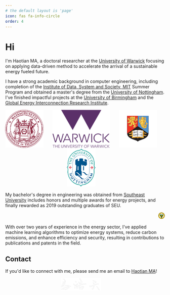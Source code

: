 ```yaml
---
# the default layout is 'page'
icon: fas fa-info-circle
order: 4
---
```


# Hi

I'm Haotian MA, a doctoral researcher at the [University of Warwick](https://warwick.ac.uk/) focusing on applying data-driven method to accelerate the arrival of a sustainable energy fueled future.

I have a strong academic background in computer engineering, including completion of the [Institute of Data, System and Society, MIT](https://idss.mit.edu/) Summer Program and obtained a master's degree from the [University of Nottingham](https://www.nottingham.ac.uk/engineering/). I've finished impactful projects at the [University of Birmingham](https://www.birmingham.ac.uk/index.aspx) and the [Global Energy Interconnection Research Institute](https://geiri.eu/).

<div style="text-align: center; width: 100%;">
  <img src="/images/mit.webp" alt="MIT" style="width: auto; height: 120px; margin-right: 5%;" />
  <img src="/images/UoW.png" alt="UoW" style="width: auto; height: 120px; margin-right: 5%;" />
  <img src="/images/UoB.png" alt="UoB" style="width: auto; height: 120px; margin-right: 5%;" />
  <img src="/images/UoN.png" alt="UoN" style="width: auto; height: 120px; margin-right: 5%;"  />
</div>

My bachelor's degree in engineering was obtained from [Southeast University](https://www.seu.edu.cn/english/) includes honors and multiple awards for energy projects, and finally rewarded as 2019 outstanding graduates of SEU. 

<div style="text-align: right;">
  <img src="/images/SEU.png" alt="Desktop View" style="height: 20px; width: auto;" />
</div>

With over two years of experience in the energy sector, I've applied machine learning algorithms to optimize energy systems, reduce carbon emissions, and enhance efficiency and security, resulting in contributions to publications and patents in the field. 

## Contact

If you'd like to connect with me, please send me an email to [Haotian MA](mailto:Haotian-ma@outlook.com)!

<div style="text-align: center; width: 100%;">
  <img src="/images/signature.png" alt="haotian" style="width: auto; height: 40px; margin-right: 5%;" />
</div>

